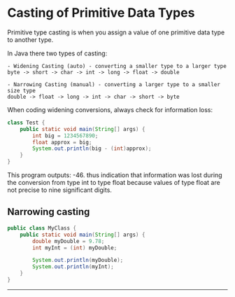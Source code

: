 
# Casting of Primitive Data Types

Primitive type casting is when you assign a value of one primitive data type to another type.

In Java there two types of casting:

    - Widening Casting (auto) - converting a smaller type to a larger type
    byte -> short -> char -> int -> long -> float -> double

    - Narrowing Casting (manual) - converting a larger type to a smaller size type
    double -> float -> long -> int -> char -> short -> byte

When coding widening conversions, always check for information loss:

```Java
class Test {
    public static void main(String[] args) {
        int big = 1234567890;
        float approx = big;
        System.out.println(big - (int)approx);
    }
}
```

This program outputs: -46.
thus indication that information was lost during the conversion from type int to type float because values of type float are not precise to nine significant digits.


## Narrowing casting

```Java
public class MyClass {
    public static void main(String[] args) {
        double myDouble = 9.78;
        int myInt = (int) myDouble;

        System.out.println(myDouble);
        System.out.println(myInt);
    }
}
```




















----
